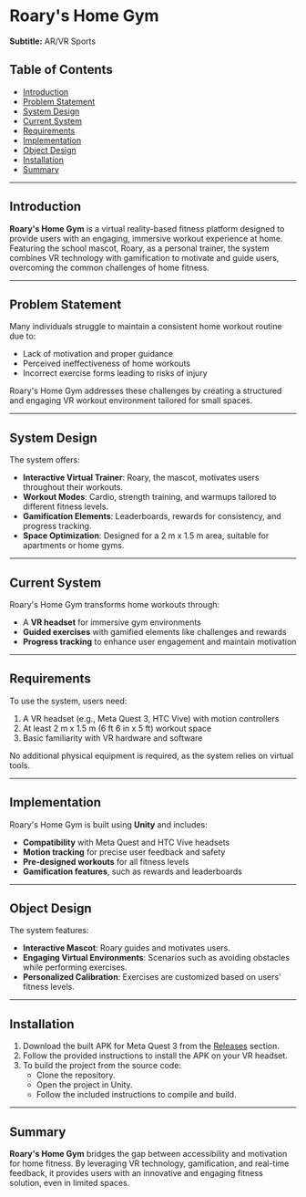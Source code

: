 # Roary's Home Gym  
**Subtitle:** AR/VR Sports  

## Table of Contents  
- [Introduction](#introduction)  
- [Problem Statement](#problem-statement)  
- [System Design](#system-design)  
- [Current System](#current-system)  
- [Requirements](#requirements)  
- [Implementation](#implementation)  
- [Object Design](#object-design)  
- [Installation](#installation)  
- [Summary](#summary)  

---

## Introduction  
**Roary's Home Gym** is a virtual reality-based fitness platform designed to provide users with an engaging, immersive workout experience at home. Featuring the school mascot, Roary, as a personal trainer, the system combines VR technology with gamification to motivate and guide users, overcoming the common challenges of home fitness.  

---

## Problem Statement  
Many individuals struggle to maintain a consistent home workout routine due to:  
- Lack of motivation and proper guidance  
- Perceived ineffectiveness of home workouts  
- Incorrect exercise forms leading to risks of injury  

Roary's Home Gym addresses these challenges by creating a structured and engaging VR workout environment tailored for small spaces.  

---

## System Design  
The system offers:  
- **Interactive Virtual Trainer**: Roary, the mascot, motivates users throughout their workouts.  
- **Workout Modes**: Cardio, strength training, and warmups tailored to different fitness levels.  
- **Gamification Elements**: Leaderboards, rewards for consistency, and progress tracking.  
- **Space Optimization**: Designed for a 2 m x 1.5 m area, suitable for apartments or home gyms.  

---

## Current System  
Roary's Home Gym transforms home workouts through:  
- A **VR headset** for immersive gym environments  
- **Guided exercises** with gamified elements like challenges and rewards  
- **Progress tracking** to enhance user engagement and maintain motivation  

---

## Requirements  
To use the system, users need:  
1. A VR headset (e.g., Meta Quest 3, HTC Vive) with motion controllers
2. At least 2 m x 1.5 m (6 ft 6 in x 5 ft) workout space  
3. Basic familiarity with VR hardware and software  

No additional physical equipment is required, as the system relies on virtual tools.  

---

## Implementation  
Roary's Home Gym is built using **Unity** and includes:  
- **Compatibility** with Meta Quest and HTC Vive headsets  
- **Motion tracking** for precise user feedback and safety  
- **Pre-designed workouts** for all fitness levels  
- **Gamification features**, such as rewards and leaderboards  

---

## Object Design  
The system features:  
- **Interactive Mascot**: Roary guides and motivates users.  
- **Engaging Virtual Environments**: Scenarios such as avoiding obstacles while performing exercises.  
- **Personalized Calibration**: Exercises are customized based on users' fitness levels.  

---

## Installation  
1. Download the built APK for Meta Quest 3 from the [Releases](#) section.  
2. Follow the provided instructions to install the APK on your VR headset.  
3. To build the project from the source code:  
   - Clone the repository.  
   - Open the project in Unity.  
   - Follow the included instructions to compile and build.  

---

## Summary  
**Roary's Home Gym** bridges the gap between accessibility and motivation for home fitness. By leveraging VR technology, gamification, and real-time feedback, it provides users with an innovative and engaging fitness solution, even in limited spaces.  
